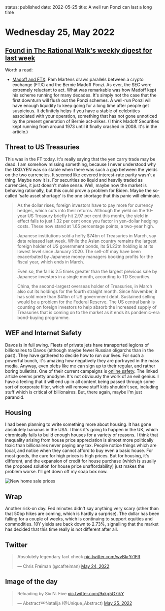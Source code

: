 status: published
date: 2022-05-25
title: A well run Ponzi can last a long time

# Wednesday 25, May 2022

## [Found in The Rational Walk's weekly digest for last week](https://rationalreflections.substack.com/p/weekly-digest-may-24-2022?r=nmbt&s=r&utm_campaign=post&utm_medium=web)

Worth a read: 

* [Madoff and FTX](https://wallstreetonparade.com/2022/05/how-crypto-is-using-the-behavioral-dynamics-of-bernie-madoffs-fraud/?utm_source=substack&utm_medium=email). Pam Martens draws parallels between a crypto exchange (FTX) and the Bernie Madoff Ponzi.
As ever, the SEC were extremely reluctant to act.
What was remarkable was how Madoff kept his scheme running for many decades.
It's simply not the case that the first downturn will flush out the Ponzi schemes. 
A well-run Ponzi will have enough liquidity to keep going for a long time after people get suspicious.
It definitely helps if you have a stable of celebrities associated with your operation, something that has not gone unnoticed by the present generation of Bernie act-alikes.
(I think Madoff Securities kept running from around 1973 until it finally crashed in 2008. It's in the article.)

## Threat to US Treasuries

This was in the FT today. It's really saying that the yen carry trade may be dead.
I am somehow missing something, because I never understood why the USD.YEN was so stable when there was such a gap between the yields on the two currencies. It seemed like covered interest-rate parity wasn't a thing. Maybe now it is. 
For securities so liquid and heavily traded as currencies, it just doesn't make sense. 
Well, maybe now the market is behaving rationally, but this could prove a problem for Biden.
Maybe the so-called 'safe asset shortage' is the one shortage that this panic will eliminate.

> As the dollar rises, foreign investors have to pay more for currency hedges, which cuts into their returns. Although the yield on the 10-year US Treasury briefly hit 2.97 per cent this month, the yield in effect falls to just 1.32 per cent once you factor in yen-dollar hedging costs. These now stand at 1.65 percentage points, a two-year high.
> 
> Japanese institutions sold a hefty $74bn of Treasuries in March, say data released last week. While the Asian country remains the largest foreign holder of US government bonds, its $1.23tn holding is at its lowest level since January 2020. The sell-off may have been exacerbated by Japanese money managers booking profits for the fiscal year, which ends in March.
> 
> Even so, the fall is 2.5 times greater than the largest previous sale by Japanese investors in a single month, according to TD Securities.
> 
> China, the second-largest overseas holder of Treasuries, in March also cut its holdings for the fourth straight month. Since November, it has sold more than $41bn of US government debt. Sustained selling would be a problem for the Federal Reserve. The US central bank is counting on foreign investors to help absorb the increased supply of Treasuries that is coming on to the market as it ends its pandemic-era bond-buying programme.

## WEF and Internet Safety

Davos is in full swing. Fleets of private jets have transported legions of billionaires to Davos (although maybe fewer Russian oligarchs than in the past). They have gathered to decide how to run our lives. For such a powerful bunch, it's amazing how negatively they are portrayed in the mass media.
Anyway, even plebs like me can sign up to their regular, and rather boring bulletins. 
One of their current campaigns is [online safety](https://www.weforum.org/impact/online-safety/).
The linked article seems pretty anodyne. It's not obviously the work of an evil genius.
I have a feeling that it will end up in all content being passed through some sort of corporate filter, 
which will remove stuff kids shouldn't see, including stuff which is critical of billionaires. 
But, there again, maybe I'm just paranoid.

## Housing 

I had been planning to write something more about housing.
It has gone absolutely bananas in the USA. 
I think it's going to happen in the UK, which chronically fails to build enough houses for a variety of reasons.
I think that inequality arising from house price appreciation is almost more politically toxic than billionaires never paying any tax.
People notice things which are local, and notice when they cannot afford to buy even a basic house.
For most goods, the cure for high prices is high prices.
But for housing, it's different, and the expansion of credit for house purchase (which is usually the proposed solution for house price unaffordability) just makes the problem worse. I'll get down off my soap box now.


![New home sale prices](https://thedailyshot.com/wp-content/uploads/US-New-Home-Prices-shift-to-higher-end2205250532.png)

## Wrap

Another risk-on day.
Fed minutes didn't say anything very scary (other than that 50bp hikes are coming, which is hardly a surprise).
The dollar has been falling for a couple of weeks, which is continuing to support equities and commodities.
10Y yields are back down to 2.73%, signalling that the market has decided that this time really is not different after all.

## Twitter

<blockquote class="twitter-tweet"><p lang="en" dir="ltr">Absolutely legendary fact check <a href="https://t.co/wvBkrYr1FR">pic.twitter.com/wvBkrYr1FR</a></p>&mdash; Chris Freiman (@cafreiman) <a href="https://twitter.com/cafreiman/status/1529139134308155393?ref_src=twsrc%5Etfw">May 24, 2022</a></blockquote> <script async src="https://platform.twitter.com/widgets.js" charset="utf-8"></script> 

## Image of the day

<blockquote class="twitter-tweet"><p lang="en" dir="ltr">Reloading by Six N. Five <a href="https://t.co/9xkg5G7ikY">pic.twitter.com/9xkg5G7ikY</a></p>&mdash; Abstract➿Natalija (@Unique_Abstract) <a href="https://twitter.com/Unique_Abstract/status/1529306119650390017?ref_src=twsrc%5Etfw">May 25, 2022</a></blockquote> <script async src="https://platform.twitter.com/widgets.js" charset="utf-8"></script> 


